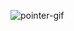 ![pointer-gif](https://github.com/sylee6529/Study/assets/68765200/46c7f285-f8c7-41c2-8b82-4bc7da21fd12)
